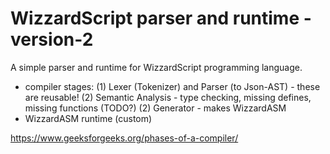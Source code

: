 WizzardScript parser and runtime - version-2
============================================

A simple parser and runtime for WizzardScript programming language.

- compiler stages:
	(1) Lexer (Tokenizer) and Parser (to Json-AST) - these are reusable!
	(2) Semantic Analysis - type checking, missing defines, missing functions (TODO?)
	(2) Generator - makes WizzardASM
- WizzardASM runtime (custom)

https://www.geeksforgeeks.org/phases-of-a-compiler/